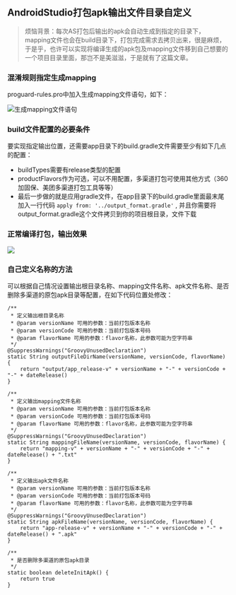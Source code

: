 ## AndroidStudio打包apk输出文件目录自定义

> 烦恼背景：每次AS打包后输出的apk会自动生成到指定的目录下，mapping文件也会在build目录下，打包完成需求去拷贝出来，很是麻烦，于是乎，也许可以实现将编译生成的apk包及mapping文件移到自己想要的一个项目目录里面，那岂不是美滋滋，于是就有了这篇文章。


### 混淆规则指定生成mapping

proguard-rules.pro中加入生成mapping文件语句，如下：

![生成mapping文件语句](https://i.imgur.com/Xritsrq.png)



### build文件配置的必要条件

要实现指定输出位置，还需要app目录下的build.gradle文件需要至少有如下几点的配置：

- buildTypes需要有release类型的配置
- productFlavors作为可选，可以不用配置，多渠道打包可使用其他方式（360加固保、美团多渠道打包工具等等）
- 最后一步做的就是应用gradle文件，在app目录下的build.gradle里面最末尾加入一行代码 `apply from: '../output_format.gradle'` , 并且你需要将output_format.gradle这个文件拷贝到你的项目根目录，文件下载

### 正常编译打包，输出效果
![](https://i.imgur.com/YbyXd10.png)



### 自己定义名称的方法

可以根据自己情况设置输出根目录名称、mapping文件名称、apk文件名称、是否删除多渠道的原包apk目录等配置，在如下代码位置处修改：


```
/**
 * 定义输出根目录名称
 * @param versionName 可用的参数：当前打包版本名称
 * @param versionCode 可用的参数：当前打包版本号码
 * @param flavorName 可用的参数：flavor名称，此参数可能为空字符串
 */
@SuppressWarnings("GroovyUnusedDeclaration")
static String outputFileDirName(versionName, versionCode, flavorName) {
    return "output/app_release-v" + versionName + "-" + versionCode + "-" + dateRelease()
}

/**
 * 定义输出mapping文件名称
 * @param versionName 可用的参数：当前打包版本名称
 * @param versionCode 可用的参数：当前打包版本号码
 * @param flavorName 可用的参数：flavor名称，此参数可能为空字符串
 */
@SuppressWarnings("GroovyUnusedDeclaration")
static String mappingFileName(versionName, versionCode, flavorName) {
    return "mapping-v" + versionName + "-" + versionCode + "-" + dateRelease() + ".txt"
}

/**
 * 定义输出apk文件名称
 * @param versionName 可用的参数：当前打包版本名称
 * @param versionCode 可用的参数：当前打包版本号码
 * @param flavorName 可用的参数：flavor名称，此参数可能为空字符串
 */
@SuppressWarnings("GroovyUnusedDeclaration")
static String apkFileName(versionName, versionCode, flavorName) {
    return "app-release-v" + versionName + "-" + versionCode + "-" + dateRelease() + ".apk"
}

/**
 * 是否删除多渠道的原包apk目录
 */
static boolean deleteInitApk() {
    return true
}
```
